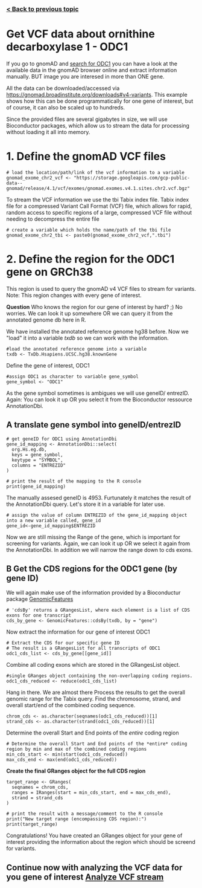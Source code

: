 ### [< Back to previous topic](/example/PREPARATIONS.md)

# Get VCF data about ornithine decarboxylase 1 - ODC1

If you go to gnomAD and [search for ODC1](https://gnomad.broadinstitute.org/gene/ENSG00000115758?dataset=gnomad_r4) you can have a look at the available data in the gnomAD browser online and extract information manually. BUT image you are interesed in more than ONE gene.

All the data can be downloaded/accessed via https://gnomad.broadinstitute.org/downloads#v4-variants.
This example shows how this can be done programmatically for one gene of interest, but of course, it can also be scaled up to hundreds.

Since the provided files are several gigabytes in size, we will use Bioconductor packages, which allow us to stream the data for processing without loading it all into memory.

# 1. Define the gnomAD VCF files 

```
# load the location/path/link of the vcf information to a variable
gnomad_exome_chr2_vcf <- "https://storage.googleapis.com/gcp-public-data--gnomad/release/4.1/vcf/exomes/gnomad.exomes.v4.1.sites.chr2.vcf.bgz"
```

To stream the VCF information we use the tbi Tabix index file.
Tabix index file for a compressed Variant Call Format (VCF) file, which allows for rapid, random access to specific regions of a large, compressed VCF file without needing to decompress the entire file

```
# create a variable which holds the name/path of the tbi file
gnomad_exome_chr2_tbi <- paste0(gnomad_exome_chr2_vcf,".tbi")

```

# 2. Define the region for the ODC1 gene on GRCh38
This region is used to query the gnomAD v4 VCF files to stream for variants. Note: This region changes with every gene of interest.

**Question** Who knows the region for our gene of interest by hard? ;)
No worries. We can look it up somewhere OR we can query it from the annotated genome db here in R.

We have installed the annotated reference genome hg38 before. Now we "load" it into a variable _txdb_ so we can work with the information.

```
#load the annotated reference genome into a variable
txdb <- TxDb.Hsapiens.UCSC.hg38.knownGene
```

Define the gene of interest, ODC1

```
#assign ODC1 as character to variable gene_symbol
gene_symbol <- "ODC1"
```
As the gene symbol sometimes is ambigues we will use geneID/ entrezID. Again: You can look it up OR you select it from the Bioconductor ressource AnnotationDbi.

## A translate gene symbol into geneID/entrezID
```
# get geneID for ODC1 using AnnotationDbi
gene_id_mapping <- AnnotationDbi::select(
  org.Hs.eg.db,
  keys = gene_symbol,
  keytype = "SYMBOL",
  columns = "ENTREZID"
)

# print the result of the mapping to the R console
print(gene_id_mapping)

```

The manually assesed geneID is 4953. Furtunately it matches the result of the AnnotationDbi query. Let's store it in a variable for later use.
```
# assign the value of column ENTREZID of the gene_id_mapping object into a new variable called, gene_id
gene_id<-gene_id_mapping$ENTREZID
```

Now we are still missing the Range of the gene, which is important for screening for variants. Again, we can look it up OR we select it again from the AnnotationDbi.
In addition we will narrow the range down to cds exons.

## B Get the CDS regions for the ODC1 gene (by gene ID)
We will again make use of the information provided by a Bioconductur package [GenomicFeatures](https://bioconductor.org/packages/release/bioc/html/GenomicFeatures.html)
```
# 'cdsBy' returns a GRangesList, where each element is a list of CDS exons for one transcript
cds_by_gene <- GenomicFeatures::cdsBy(txdb, by = "gene")
```
Now extract the information for our gene of interest ODC1
```
# Extract the CDS for our specific gene ID
# The result is a GRangesList for all transcripts of ODC1
odc1_cds_list <- cds_by_gene[[gene_id]]
```
Combine all coding exons which are stored in the GRangesList object.
```
#single GRanges object containing the non-overlapping coding regions.
odc1_cds_reduced <- reduce(odc1_cds_list)
```
Hang in there. We are almost there
Process the results to get the overall genomic range for the Tabix query.
Find the chromosome, strand, and overall start/end of the combined coding sequence.

```
chrom_cds <- as.character(seqnames(odc1_cds_reduced))[1]
strand_cds <- as.character(strand(odc1_cds_reduced))[1]
```

Determine the overall Start and End points of the *entire* coding region
```
# Determine the overall Start and End points of the *entire* coding region by min and max of the combined coding regions
min_cds_start <- min(start(odc1_cds_reduced))
max_cds_end <- max(end(odc1_cds_reduced))
```


**Create the final GRanges object for the full CDS region**

```
target_range <- GRanges(
  seqnames = chrom_cds,
  ranges = IRanges(start = min_cds_start, end = max_cds_end),
  strand = strand_cds
)

# print the result with a message/comment to the R console
print("New target range (encompassing CDS region):")
print(target_range)
```

Congratulations! You have created an GRanges object for your gene of interest providing the information about the region which should be screend for variants.

## Continue now with analyzing the VCF data for you gene of interest [Analyze VCF stream](PROCESSVCF.md)




